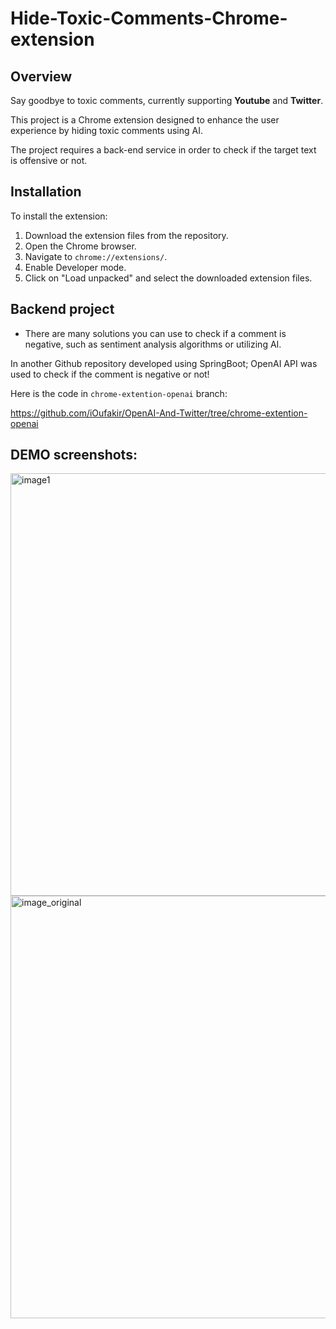 # Hide-Toxic-Comments-Chrome-extension

## Overview
Say goodbye to toxic comments, currently supporting **Youtube** and **Twitter**.

This project is a Chrome extension designed to enhance the user experience by hiding toxic comments using AI.

The project requires a back-end service in order to check if the target text is offensive or not.

## Installation

To install the extension:

1. Download the extension files from the repository.
2. Open the Chrome browser.
3. Navigate to `chrome://extensions/`.
4. Enable Developer mode.
5. Click on "Load unpacked" and select the downloaded extension files.

## Backend project

- There are many solutions you can use to check if a comment is negative, such as sentiment analysis algorithms or utilizing AI.

In another Github repository developed using SpringBoot; OpenAI API was used to check if the comment is negative or not!

Here is the code in `chrome-extention-openai` branch:

https://github.com/iOufakir/OpenAI-And-Twitter/tree/chrome-extention-openai


## DEMO screenshots:

<img width="676" alt="image1" src="https://github.com/iOufakir/Hide-Toxic-Comments-Chrome-extension/assets/20463234/2df4c325-fcb5-439f-80ca-4601ae60032c">
<img width="676" alt="image_original" src="https://github.com/iOufakir/Hide-Toxic-Comments-Chrome-extension/assets/20463234/22a7aed0-d3ee-4aa1-b940-5aa04988a817">

